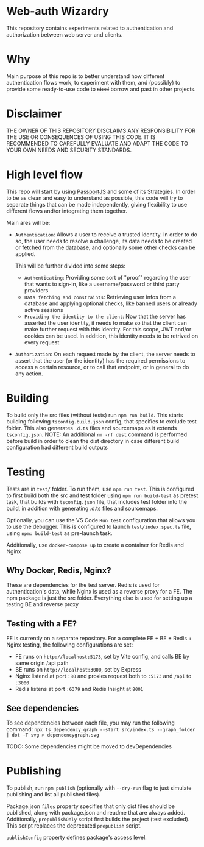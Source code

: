 # Web-auth Wizardry
This repository contains experiments related to authentication and authorization between web server and clients.

# Why
Main purpose of this repo is to better understand how different authentication flows work, to experiment with them, and (possibly) to provide some ready-to-use code to ~~steal~~ borrow and past in other projects.

# Disclaimer
THE OWNER OF THIS REPOSITORY DISCLAIMS ANY RESPONSIBILITY FOR THE USE OR CONSEQUENCES OF USING THIS CODE. IT IS RECOMMENDED TO CAREFULLY EVALUATE AND ADAPT THE CODE TO YOUR OWN NEEDS AND SECURITY STANDARDS.



# High level flow
This repo will start by using [PassportJS](https://www.passportjs.org/) and some of its Strategies.
In order to be as clean and easy to understand as possible, this code will try to separate things that can be made independently, giving flexibility to use different flows and/or integrating them together.

Main ares will be:
- `Authentication`: Allows a user to receive a trusted identity. In order to do so, the user needs to resolve a challenge, its data needs to be created or fetched from the database, and optionally some other checks can be applied. 

    This will be further divided into some steps:
    - `Authenticating`: Providing some sort of "proof" regarding the user that wants to sign-in, like a username/password or third party providers
    - `Data fetching and constraints`: Retrieving user infos from a database and applying optional checks, like banned users or already active sessions
    - `Providing the identity to the client`: Now that the server has asserted the user identity, it needs to make so that the client can make further request with this identity. For this scope, JWT and/or cookies can be used. In addition, this identity needs to be retrived on every request

- `Authorization`: On each request made by the client, the server needs to assert that the user (or the identity) has the required permissions to access a certain resource, or to call that endpoint, or in general to do any action.

# Building
To build only the src files (without tests) run `npm run build`. This starts building following `tsconfig.build.json` config, that specifies to exclude test folder. This also generates `.d.ts` files and sourcemaps as it extends `tsconfig.json`.
NOTE: An additional `rm -rf dist` command is performed before build in order to clean the dist directory in case different build configuration had different build outputs

# Testing
Tests are in `test/` folder. To run them, use `npm run test`.
This is configured to first build both the src and test folder using `npm run build-test` as pretest task, that builds with `tsconfig.json` file, that includes test folder into the build, in addition with generating .d.ts files and sourcemaps.

Optionally, you can use the VS Code `Run test` configuration that allows you to use the debugger. This is configured to launch `test/index.spec.ts` file, using `npm: build-test` as pre-launch task.

Additionally, use `docker-compose up` to create a container for Redis and Nginx

## Why Docker, Redis, Nginx?
These are dependencies for the test server. Redis is used for authentication's data, while Nginx is used as a reverse proxy for a FE.
The npm package is just the src folder. Everything else is used for setting up a testing BE and reverse proxy

## Testing with a FE?
FE is currently on a separate repository. For a complete FE + BE + Redis + Nginx testing, the following configurations are set:
- FE runs on `http://localhost:5173`, set by Vite config, and calls BE by same origin /api path
- BE runs on `http://localhost:3000`, set by Express
- Nginx listend at port `:80` and proxies request both to `:5173` and `/api` to `:3000`
- Redis listens at port `:6379` and Redis Insight at `8001`

## See dependencies
To see dependencies between each file, you may run the following command:
`npx ts_dependency_graph --start src/index.ts --graph_folder | dot -T svg > dependencygraph.svg`

TODO: Some dependencies might be moved to devDependencies


# Publishing
To publish, run `npm publish` (optionally with `--dry-run` flag to just simulate publishing and list all published files).

Package.json `files` property specifies that only dist files should be published, along with package.json and readme that are always added. Additionally, `prepublishOnly` script first builds the project (test excluded). This script replaces the deprecated `prepublish` script.

`publishConfig` property defines package's access level.